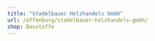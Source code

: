 ```yaml
---
title: "Stadelbauer Holzhandels GmbH"
url: /offenburg/stadelbauer-holzhandels-gmbh/
shop: Baustoffe
---
```

